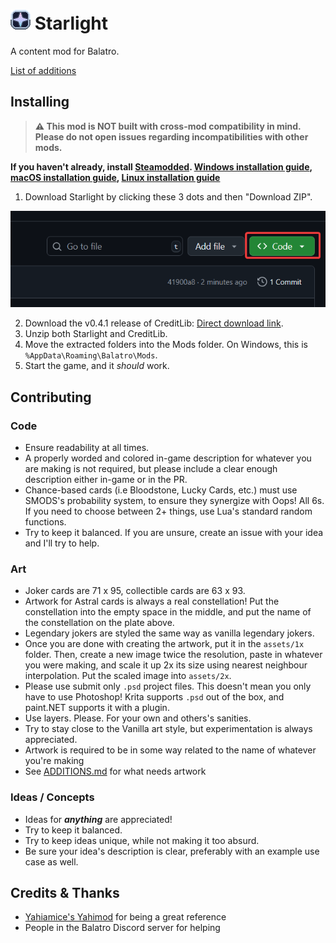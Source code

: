 # ![Mod icon](assets/1x/icon.png) Starlight
A content mod for Balatro.

[List of additions](ADDITIONS.md)

## Installing
> **⚠️ This mod is NOT built with cross-mod compatibility in mind. Please do not open issues regarding incompatibilities with other mods.**

**If you haven't already, install [Steamodded](https://github.com/Steamodded/smods). [Windows installation guide](https://github.com/Steamodded/smods/wiki/Installing-Steamodded-windows), [macOS installation guide](https://github.com/Steamodded/smods/wiki/Installing-Steamodded-mac), [Linux installation guide](https://github.com/Steamodded/smods/wiki/Installing-Steamodded-linux)**
1. Download Starlight by clicking these 3 dots and then "Download ZIP".

!["Code" button above the commit amount](img/download.png)

2. Download the v0.4.1 release of CreditLib: [Direct download link](https://github.com/colonthreeing/CreditLib/releases/download/v0.4.1/CreditLib.zip).
3. Unzip both Starlight and CreditLib.
4. Move the extracted folders into the Mods folder. On Windows, this is `%AppData\Roaming\Balatro\Mods`.
5. Start the game, and it *should* work.

## Contributing
### Code
- Ensure readability at all times.
- A properly worded and colored in-game description for whatever you are making is not required, but please include a clear enough description either in-game or in the PR.
- Chance-based cards (i.e Bloodstone, Lucky Cards, etc.) must use SMODS's probability system, to ensure they synergize with Oops! All 6s. If you need to choose between 2+ things, use Lua's standard random functions.
- Try to keep it balanced. If you are unsure, create an issue with your idea and I'll try to help.

### Art
- Joker cards are 71 x 95, collectible cards are 63 x 93.
- Artwork for Astral cards is always a real constellation! Put the constellation into the empty space in the middle, and put the name of the constellation on the plate above.
- Legendary jokers are styled the same way as vanilla legendary jokers.
- Once you are done with creating the artwork, put it in the `assets/1x` folder. Then, create a new image twice the resolution, paste in whatever you were making, and scale it up 2x its size using nearest neighbour interpolation. Put the scaled image into `assets/2x`.
- Please use submit only `.psd` project files. This doesn't mean you only have to use Photoshop! Krita supports `.psd` out of the box, and paint.NET supports it with a plugin.
- Use layers. Please. For your own and others's sanities.
- Try to stay close to the Vanilla art style, but experimentation is always appreciated.
- Artwork is required to be in some way related to the name of whatever you're making
- See [ADDITIONS.md](ADDITIONS.md) for what needs artwork

### Ideas / Concepts
- Ideas for ***anything*** are appreciated!
- Try to keep it balanced.
- Try to keep ideas unique, while not making it too absurd.
- Be sure your idea's description is clear, preferably with an example use case as well.

## Credits & Thanks
- [Yahiamice's Yahimod](https://github.com/Yahiamice/yahimod-balatro) for being a great reference
- People in the Balatro Discord server for helping  